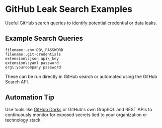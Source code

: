 # GitHub Leak Search Examples

Useful GitHub search queries to identify potential credential or data leaks.

## Example Search Queries

```
filename:.env DB\_PASSWORD
filename:.git-credentials
extension\:json api\_key
extension\:yaml password
org\:yourcompany password
```
These can be run directly in GitHub search or automated using the GitHub Search API.

## Automation Tip

Use tools like [GitHub Dorks](https://github.com/techgaun/github-dorks) or GitHub's own GraphQL and REST APIs to continuously monitor for exposed secrets tied to your organization or technology stack.